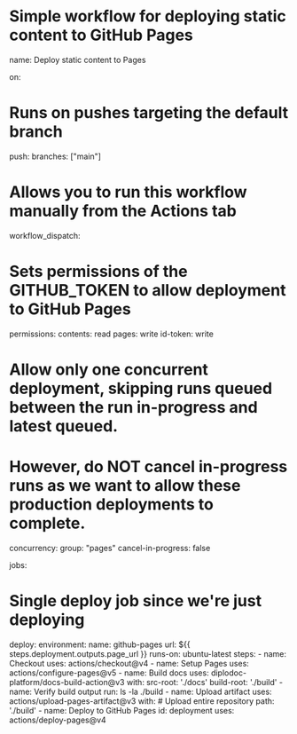 # Simple workflow for deploying static content to GitHub Pages
name: Deploy static content to Pages

on:
  # Runs on pushes targeting the default branch
  push:
    branches: ["main"]

  # Allows you to run this workflow manually from the Actions tab
  workflow_dispatch:

# Sets permissions of the GITHUB_TOKEN to allow deployment to GitHub Pages
permissions:
  contents: read
  pages: write
  id-token: write

# Allow only one concurrent deployment, skipping runs queued between the run in-progress and latest queued.
# However, do NOT cancel in-progress runs as we want to allow these production deployments to complete.
concurrency:
  group: "pages"
  cancel-in-progress: false

jobs:
  # Single deploy job since we're just deploying
  deploy:
    environment:
      name: github-pages
      url: ${{ steps.deployment.outputs.page_url }}
    runs-on: ubuntu-latest
    steps:
      - name: Checkout
        uses: actions/checkout@v4
      - name: Setup Pages
        uses: actions/configure-pages@v5
      - name: Build docs
        uses: diplodoc-platform/docs-build-action@v3
        with:
          src-root: './docs'
          build-root: './build'
      - name: Verify build output
        run: ls -la ./build
      - name: Upload artifact
        uses: actions/upload-pages-artifact@v3
        with:
          # Upload entire repository
          path: './build'
      - name: Deploy to GitHub Pages
        id: deployment
        uses: actions/deploy-pages@v4
